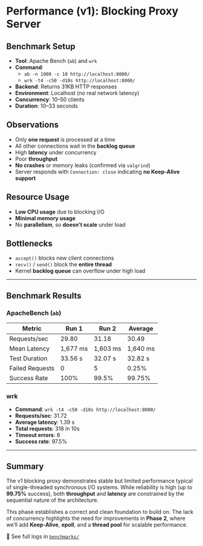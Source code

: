 # Performance (v1): Blocking Proxy Server

## Benchmark Setup

- **Tool**: Apache Bench (`ab`) and `wrk`
- **Command**: 
  - `ab -n 1000 -c 10 http://localhost:8000/`
  - `wrk -t4 -c50 -d10s http://localhost:8000/`
- **Backend**: Returns 31KB HTTP responses
- **Environment**: Localhost (no real network latency)
- **Concurrency**: 10–50 clients
- **Duration**: 10–33 seconds

## Observations

- Only **one request** is processed at a time
- All other connections wait in the **backlog queue**
- High **latency** under concurrency
- Poor **throughput**
- **No crashes** or memory leaks (confirmed via `valgrind`)
- Server responds with `Connection: close` indicating **no Keep-Alive support**

## Resource Usage

- **Low CPU usage** due to blocking I/O
- **Minimal memory usage**
- No **parallelism**, so **doesn’t scale** under load

## Bottlenecks

- `accept()` blocks new client connections
- `recv()` / `send()` block the **entire thread**
- Kernel **backlog queue** can overflow under high load

---

## Benchmark Results

### ApacheBench (`ab`)

| Metric              | Run 1     | Run 2     | Average   |
|---------------------|-----------|-----------|-----------|
| Requests/sec        | 29.80     | 31.18     | 30.49     |
| Mean Latency        | 1,677 ms  | 1,603 ms  | 1,640 ms  |
| Test Duration       | 33.56 s   | 32.07 s   | 32.82 s   |
| Failed Requests     | 0         | 5         | 0.25%     |
| Success Rate        | 100%      | 99.5%     | 99.75%    |

### wrk

- **Command**: `wrk -t4 -c50 -d10s http://localhost:8000/`
- **Requests/sec**: 31.72
- **Average latency**: 1.39 s
- **Total requests**: 318 in 10s
- **Timeout errors**: 8
- **Success rate**: 97.5%

---

## Summary

The v1 blocking proxy demonstrates stable but limited performance typical of single-threaded synchronous I/O systems. While reliability is high (up to **99.75%** success), both **throughput** and **latency** are constrained by the sequential nature of the architecture.

This phase establishes a correct and clean foundation to build on. The lack of concurrency highlights the need for improvements in **Phase 2**, where we’ll add **Keep-Alive**, **epoll**, and a **thread pool** for scalable performance.

📁 See full logs in [`benchmarks/`](../../benchmarks/v1-single-threaded)